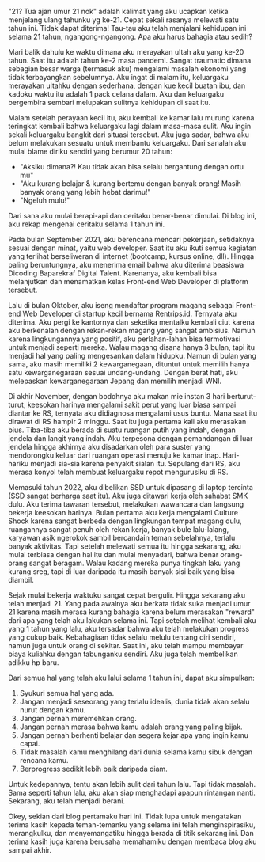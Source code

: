 "21? Tua ajan umur 21 nok" adalah kalimat yang aku ucapkan ketika menjelang ulang tahunku yg ke-21. Cepat sekali rasanya melewati satu tahun ini. Tidak dapat diterima! Tau-tau aku telah menjalani kehidupan ini selama 21 tahun, ngangong-ngangong. Apa aku harus bahagia atau sedih?

Mari balik dahulu ke waktu dimana aku merayakan ultah aku yang ke-20 tahun. Saat itu adalah tahun ke-2 masa pandemi. Sangat traumatic dimana sebagian besar warga (termasuk aku) mengalami masalah ekonomi yang tidak terbayangkan sebelumnya. Aku ingat di malam itu, keluargaku merayakan ultahku dengan sederhana, dengan kue kecil buatan ibu, dan kadoku waktu itu adalah 1 pack celana dalam. Aku dan keluargaku bergembira sembari melupakan sulitnya kehidupan di saat itu.

Malam setelah perayaan kecil itu, aku kembali ke kamar lalu murung karena teringkat kembali bahwa keluargaku lagi dalam masa-masa sulit. Aku ingin sekali keluargaku bangkit dari situasi tersebut. Aku juga sadar, bahwa aku belum melakukan sesuatu untuk membantu keluargaku. Dari sanalah aku mulai blame diriku sendiri yang berumur 20 tahun:

- "Aksiku dimana?! Kau tidak akan bisa selalu bergantung dengan ortu mu"
- "Aku kurang belajar & kurang bertemu dengan banyak orang! Masih banyak orang yang lebih hebat darimu!"
- "Ngeluh mulu!"

Dari sana aku mulai berapi-api dan ceritaku benar-benar dimulai. Di blog ini, aku rekap mengenai ceritaku selama 1 tahun ini.

Pada bulan September 2021, aku berencana mencari pekerjaan, setidaknya sesuai dengan minat, yaitu web developer. Saat itu aku ikuti semua kegiatan yang terlihat berseliweran di internet (bootcamp, kursus online, dll). Hingga paling beruntungnya, aku menerima email bahwa aku diterima beasiswa Dicoding Baparekraf Digital Talent. Karenanya, aku kembali bisa melanjutkan dan menamatkan kelas Front-end Web Developer di platform tersebut.

Lalu di bulan Oktober, aku iseng mendaftar program magang sebagai Front-end Web Developer di startup kecil bernama Rentrips.id. Ternyata aku diterima. Aku pergi ke kantornya dan seketika mentalku kembali ciut karena aku berkenalan dengan rekan-rekan magang yang sangat ambisius. Namun karena lingkungannya yang positif, aku perlahan-lahan bisa termotivasi untuk menjadi seperti mereka. Walau magang disana hanya 3 bulan, tapi itu menjadi hal yang paling mengesankan dalam hidupku. Namun di bulan yang sama, aku masih memiliki 2 kewarganegaan, dituntut untuk memilih hanya satu kewarganegaraan sesuai undang-undang. Dengan berat hati, aku melepaskan kewarganegaraan Jepang dan memilih menjadi WNI.

Di akhir November, dengan bodohnya aku makan mie instan 3 hari berturut-turut, keesokan harinya mengalami sakit perut yang luar biasa sampai diantar ke RS, ternyata aku didiagnosa mengalami usus buntu. Mana saat itu dirawat di RS hampir 2 minggu. Saat itu juga pertama kali aku merasakan bius. Tiba-tiba aku berada di suatu ruangan putih yang indah, dengan jendela dan langit yang indah. Aku terpesona dengan pemandangan di luar jendela hingga akhirnya aku disadarkan oleh para suster yang mendorongku keluar dari ruangan operasi menuju ke kamar inap. Hari-hariku menjadi sia-sia karena penyakit sialan itu. Sepulang dari RS, aku merasa konyol telah membuat keluargaku repot mengurusiku di RS.

Memasuki tahun 2022, aku dibelikan SSD untuk dipasang di laptop tercinta (SSD sangat berharga saat itu). Aku juga ditawari kerja oleh sahabat SMK dulu. Aku terima tawaran tersebut, melakukan wawancara dan langsung bekerja keesokan harinya. Bulan pertama aku kerja mengalami Culture Shock karena sangat berbeda dengan lingkungan tempat magang dulu, ruangannya sangat penuh oleh rekan kerja, banyak bule lalu-lalang, karyawan asik ngerokok sambil bercandain teman sebelahnya, terlalu banyak aktivitas. Tapi setelah melewati semua itu hingga sekarang, aku mulai terbiasa dengan hal itu dan mulai menyadari, bahwa benar orang-orang sangat beragam. Walau kadang mereka punya tingkah laku yang kurang sreg, tapi di luar daripada itu masih banyak sisi baik yang bisa diambil.

Sejak mulai bekerja waktuku sangat cepat bergulir. Hingga sekarang aku telah menjadi 21. Yang pada awalnya aku berkata tidak suka menjadi umur 21 karena masih merasa kurang bahagia karena belum merasakan "reward" dari apa yang telah aku lakukan selama ini. Tapi setelah melihat kembali aku yang 1 tahun yang lalu, aku tersadar bahwa aku telah melakukan progress yang cukup baik. Kebahagiaan tidak selalu melulu tentang diri sendiri, namun juga untuk orang di sekitar. Saat ini, aku telah mampu membayar biaya kuliahku dengan tabunganku sendiri. Aku juga telah membelikan adikku hp baru.

Dari semua hal yang telah aku lalui selama 1 tahun ini, dapat aku simpulkan:

1. Syukuri semua hal yang ada.
2. Jangan menjadi seseorang yang terlalu idealis, dunia tidak akan selalu nurut dengan kamu.
3. Jangan pernah meremehkan orang.
4. Jangan pernah merasa bahwa kamu adalah orang yang paling bijak.
5. Jangan pernah berhenti belajar dan segera kejar apa yang ingin kamu capai.
6. Tidak masalah kamu menghilang dari dunia selama kamu sibuk dengan rencana kamu.
7. Berprogress sedikit lebih baik daripada diam.

Untuk kedepannya, tentu akan lebih sulit dari tahun lalu. Tapi tidak masalah. Sama seperti tahun lalu, aku akan siap menghadapi apapun rintangan nanti. Sekarang, aku telah menjadi berani.

Okey, sekian dari blog pertamaku hari ini. Tidak lupa untuk mengatakan terima kasih kepada teman-temanku yang selama ini telah menginspirasiku, merangkulku, dan menyemangatiku hingga berada di titik sekarang ini. Dan terima kasih juga karena berusaha memahamiku dengan membaca blog aku sampai akhir.
